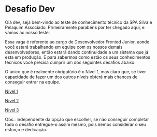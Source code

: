 # Desafio Dev
Olá dev, seja bem-vindo ao teste de conhecimento técnico da SPA Silva e Pelaquim Associado. Primeiramente parabéns por ter chegado aqui, e vamos ao nosso teste.

Essa vaga é referente ao cargo de Desenvolvedor Fronted Junior, aonde você estará trabalhando em equipe com os nossos demais desenvolvedores, então estará dando continuidade a um sistema que já esta em produção. E para sabermos como estão os seus conhecimentos técnicos você precisa cumprir um dos seguintes desafios abaixo.

O único que é realmente obrigatório é o Nível 1, mas claro que, se tiver capacidade de fazer um dos outros níveis obterá mais chances de conseguir entrar na equipe.

[Nível 1](https://www.google.com)

[Nível 2](https://www.google.com)

[Nível 3](https://www.google.com)

Obs.: independente da opção que escolher, se não conseguir completar todo o desafio entregue-o assim mesmo, pois iremos considerar o seu esforço e dedicação.
